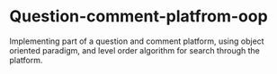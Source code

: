 # Question-comment-platfrom-oop
Implementing part of a question and comment platform, using object oriented paradigm, and level order algorithm for search through the platform.
